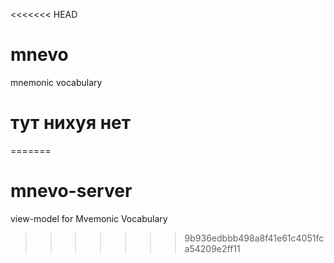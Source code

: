 <<<<<<< HEAD
# mnevo
mnemonic vocabulary

# тут нихуя нет
=======
# mnevo-server
view-model for Mvemonic Vocabulary 
>>>>>>> 9b936edbbb498a8f41e61c4051fca54209e2ff11
